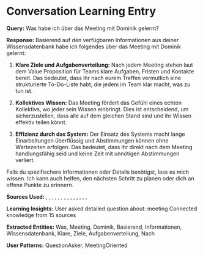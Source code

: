 
# Conversation Learning Entry

**Query:** Was habe ich über das Meeting mit Dominik gelernt?

**Response:** Basierend auf den verfügbaren Informationen aus deiner Wissensdatenbank habe ich folgendes über das Meeting mit Dominik gelernt:

1. **Klare Ziele und Aufgabenverteilung:** Nach jedem Meeting stehen laut dem Value Proposition für Teams klare Aufgaben, Fristen und Kontakte bereit. Das bedeutet, dass ihr nach eurem Treffen vermutlich eine strukturierte To-Do-Liste habt, die jedem im Team klar macht, was zu tun ist.

2. **Kollektives Wissen:** Das Meeting fördert das Gefühl eines echten Kollektivs, wo jeder sein Wissen einbringt. Dies ist entscheidend, um sicherzustellen, dass alle auf dem gleichen Stand sind und ihr Wissen effektiv teilen könnt.

3. **Effizienz durch das System:** Der Einsatz des Systems macht lange Einarbeitungen überflüssig und Abstimmungen können ohne Wartezeiten erfolgen. Das bedeutet, dass ihr direkt nach dem Meeting handlungsfähig seid und keine Zeit mit unnötigen Abstimmungen verliert.

Falls du spezifischere Informationen oder Details benötigst, lass es mich wissen. Ich kann auch helfen, den nächsten Schritt zu planen oder dich an offene Punkte zu erinnern.

**Sources Used:** , , , , , , , , , , , , , , 

**Learning Insights:**
User asked detailed question about: meeting
Connected knowledge from 15 sources

**Extracted Entities:** Was, Meeting, Dominik, Basierend, Informationen, Wissensdatenbank, Klare, Ziele, Aufgabenverteilung, Nach

**User Patterns:** QuestionAsker, MeetingOriented

